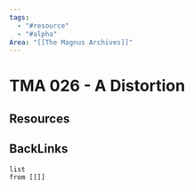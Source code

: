 ```yaml
---
tags:
  - "#resource"
  - "#alpha"
Area: "[[The Magnus Archives]]"
---
```


# TMA 026 - A Distortion


## Resources


## BackLinks

```dataview
list
from [[]]
```

